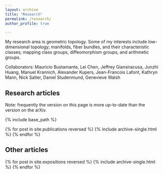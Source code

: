 ```yaml
---
layout: archive
title: "Research"
permalink: /research/
author_profile: true

---
```



My research area is geometric topology. Some of my interests include low-dimensional topology; manifolds, fiber bundles, and their characteristic classes; mapping class groups, diffeomorphism groups, and arithmetic groups. 

Collaborators: Mauricio Bustamante, Lei Chen, Jeffrey Giansiracusa, Junzhi Huang, Manuel Krannich, Alexander Kupers, Jean-Francois Lafont, Kathryn Mann, Nick Salter, Daniel Studenmund, Genevieve Walsh



## Research articles

Note: frequently the version on this page is more up-to-date than the version on the arXiv.

{% include base_path %}

{% for post in site.publications reversed %}
  {% include archive-single.html %}
{% endfor %}


## Other articles

{% for post in site.expositions reversed %}
  {% include archive-single.html %}
{% endfor %}
